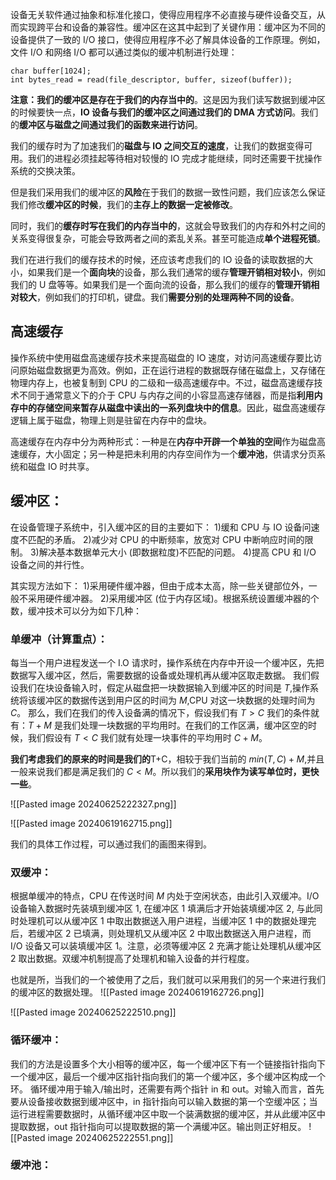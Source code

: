 设备无关软件通过抽象和标准化接口，使得应用程序不必直接与硬件设备交互，从而实现跨平台和设备的兼容性。缓冲区在这其中起到了关键作用：缓冲区为不同的设备提供了一致的 I/O 接口，使得应用程序不必了解具体设备的工作原理。例如，文件 I/O 和网络 I/O 都可以通过类似的缓冲机制进行处理：
```
char buffer[1024];
int bytes_read = read(file_descriptor, buffer, sizeof(buffer));
```



**注意：我们的缓冲区是存在于我们的内存当中的**。这是因为我们读写数据到缓冲区的时候要快一点，**IO 设备与我们的缓冲区之间通过我们的 DMA 方式访问**。我们的**缓冲区与磁盘之间通过我们的函数来进行访问**。

我们的缓存时为了加速我们的**磁盘与 IO 之间交互的速度**，让我们的数据变得可用。我们的进程必须挂起等待相对较慢的 IO 完成才能继续，同时还需要干扰操作系统的交换决策。

但是我们采用我们的缓冲区的**风险**在于我们的数据一致性问题，我们应该怎么保证我们修改**缓冲区的时候**，我们的**主存上的数据一定被修改**。

同时，我们的**缓存时写在我们的内存当中的**，这就会导致我们的内存和外村之间的关系变得很复杂，可能会导致两者之间的紊乱关系。甚至可能造成**单个进程死锁**。 

我们在进行我们的缓存技术的时候，还应该考虑我们的 IO 设备的读取数据的大小，如果我们是一个**面向块**的设备，那么我们通常的缓存**管理开销相对较小**，例如我们的 U 盘等等。如果我们是一个面向流的设备，那么我们的缓存的**管理开销相对较大**，例如我们的打印机，键盘。我们**需要分别的处理两种不同的设备**。
## 高速缓存
操作系统中使用磁盘高速缓存技术来提高磁盘的 IO 速度，对访问高速缓存要比访问原始磁盘数据更为高效。例如，正在运行进程的数据既存储在磁盘上，又存储在物理内存上，也被复制到 CPU 的二级和一级高速缓存中。不过，磁盘高速缓存技术不同于通常意义下的介于 CPU 与内存之间的小容显高速存储器，而是指**利用内存中的存储空间来暂存从磁盘中读出的一系列盘块中的信息**。因此，磁盘高速缓存逻辑上属于磁盘，物理上则是驻留在内存中的盘块。


高速缓存在内存中分为两种形式：一种是在**内存中开辟一个单独的空间**作为磁盘高速缓存，大小固定；另一种是把未利用的内存空间作为一个**缓冲池**，供请求分页系统和磁盘 IO 时共享。



## 缓冲区：
在设备管理子系统中，引入缓冲区的目的主要如下：
1)缓和 CPU 与 IO 设备问速度不匹配的矛盾。
2)减少对 CPU 的中断频率，放宽对 CPU 中断响应时间的限制。
3)解决基本数据单元大小 (即数据粒度)不匹配的问题。
4)提高 CPU 和 I/O 设备之间的并行性。

其实现方法如下：
1)采用硬件缓冲器，但由于成本太高，除一些关键部位外，一般不采用硬件缓冲器。
2)采用缓冲区 (位于内存区域)。根据系统设置缓冲器的个数，缓冲技术可以分为如下几种：
### 单缓冲（计算重点）：
每当一个用户进程发送一个 I.O 请求时，操作系统在内存中开设一个缓冲区，先把数据写入缓冲区，然后，需要数据的设备或处理机再从缓冲区取走数据。
我们假设我们在块设备输入时，假定从磁盘把一块数据输入到缓冲区的时间是 $T$,操作系统将该缓冲区的数据传送到用户区的时间为 $M$,CPU 对这一块数据的处理时间为 $C$。
那么，我们在我们的传入设备满的情况下，假设我们有 $T>C$ 我们的条件就有：$T+M$ 是我们处理一块数据的平均用时。在我们的工作区满，缓冲区空的时候，我们假设有 $T<C$ 我们就有处理一块事件的平均用时 $C+M$。

**我们考虑我们的原来的时间是我们的**T+C，相较于我们当前的 $min(T,C)+M$,并且一般来说我们都是满足我们的 $C<M$。所以我们的**采用块作为读写单位时，更快一些**。

![[Pasted image 20240625222327.png]]


![[Pasted image 20240619162715.png]]

我们的具体工作过程，可以通过我们的画图来得到。

### 双缓冲：
根据单缓冲的特点，CPU 在传送时间 $M$ 内处于空闲状态，由此引入双缓冲。I/O 设备输入数据时先装填到缓冲区 1, 在缓冲区 1 填满后才开始装填缓冲区 2, 与此同时处理机可以从缓冲区 1 中取出数据送入用户进程，当缓冲区 1 中的数据处理完后，若缓冲区 2 已填满，则处理机又从缓冲区 2 中取出数据送入用户进程，而 I/O 设备又可以装填缓冲区 1。注意，必须等缓冲区 2 充满才能让处理机从缓冲区 2 取出数据。双缓冲机制提高了处理机和输入设备的并行程度。

也就是所，当我们的一个被使用了之后，我们就可以采用我们的另一个来进行我们的缓冲区的数据处理。
![[Pasted image 20240619162726.png]]

![[Pasted image 20240625222510.png]]


### 循环缓冲：
我们的方法是设置多个大小相等的缓冲区，每一个缓冲区下有一个链接指针指向下一个缓冲区，最后一个缓冲区指针指向我们的第一个缓冲区，多个缓冲区构成一个环。
循环缓冲用于输入/输出时，还需要有两个指针 in 和 out。对输入而言，首先要从设备接收数据到缓冲区中，in 指针指向可以输入数据的第一个空缓冲区；当运行进程需要数据时，从循环缓冲区中取一个装满数据的缓冲区，并从此缓冲区中提取数据，out 指针指向可以提取数据的第一个满缓冲区。输出则正好相反。
![[Pasted image 20240625222551.png]]

### 缓冲池：
